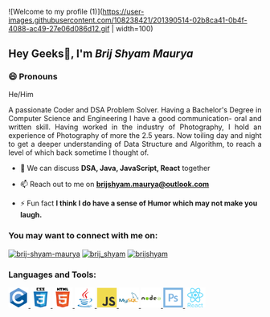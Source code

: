 ![Welcome to my profile (1)](https://user-images.githubusercontent.com/108238421/201390514-02b8ca41-0b4f-4088-ac49-27e06d086d12.gif | width=100)

<h2 align="left">Hey Geeks👋, I'm <i>Brij Shyam Maurya</i></h2>
<h3 color="Blue">😄 Pronouns </h3>
He/Him
<p align="justify">A passionate Coder and DSA Problem Solver. Having a Bachelor's Degree in Computer Science and Engineering I have a good communication- oral and written skill. Having worked in the industry of Photography, I hold an experience of Photography of more the 2.5 years. Now toiling day and night to get a deeper understanding of Data Structure and Algorithm, to reach a level of which back sometime I thought of.</p>

- 💬 We can discuss **DSA, Java, JavaScript, React** together

- 📫 Reach out to me on **brijshyam.maurya@outlook.com**

- ⚡ Fun fact **I think I do have a sense of Humor which may not make you laugh.**

<h3 align="left">You may want to connect with me on:</h3>
<p align="left">
<a href="https://linkedin.com/in/brij-shyam-maurya" target="blank"><img align="center" src="https://raw.githubusercontent.com/rahuldkjain/github-profile-readme-generator/master/src/images/icons/Social/linked-in-alt.svg" alt="brij-shyam-maurya" height="30" width="40" /></a>
<a href="https://www.hackerrank.com/brij_shyam" target="blank"><img align="center" src="https://raw.githubusercontent.com/rahuldkjain/github-profile-readme-generator/master/src/images/icons/Social/hackerrank.svg" alt="brij_shyam" height="30" width="40" /></a>
<a href="https://www.leetcode.com/brijshyam" target="blank"><img align="center" src="https://raw.githubusercontent.com/rahuldkjain/github-profile-readme-generator/master/src/images/icons/Social/leet-code.svg" alt="brijshyam" height="30" width="40" /></a>
</p>

<h3 align="left">Languages and Tools:</h3>
<p align="left"> <a href="https://www.cprogramming.com/" target="_blank" rel="noreferrer"> <img src="https://raw.githubusercontent.com/devicons/devicon/master/icons/c/c-original.svg" alt="c" width="40" height="40"/> </a> <a href="https://www.w3schools.com/css/" target="_blank" rel="noreferrer"> <img src="https://raw.githubusercontent.com/devicons/devicon/master/icons/css3/css3-original-wordmark.svg" alt="css3" width="40" height="40"/> </a> <a href="https://www.w3.org/html/" target="_blank" rel="noreferrer"> <img src="https://raw.githubusercontent.com/devicons/devicon/master/icons/html5/html5-original-wordmark.svg" alt="html5" width="40" height="40"/> </a> <a href="https://www.java.com" target="_blank" rel="noreferrer"> <img src="https://raw.githubusercontent.com/devicons/devicon/master/icons/java/java-original.svg" alt="java" width="40" height="40"/> </a> <a href="https://developer.mozilla.org/en-US/docs/Web/JavaScript" target="_blank" rel="noreferrer"> <img src="https://raw.githubusercontent.com/devicons/devicon/master/icons/javascript/javascript-original.svg" alt="javascript" width="40" height="40"/> </a> <a href="https://www.mysql.com/" target="_blank" rel="noreferrer"> <img src="https://raw.githubusercontent.com/devicons/devicon/master/icons/mysql/mysql-original-wordmark.svg" alt="mysql" width="40" height="40"/> </a> <a href="https://nodejs.org" target="_blank" rel="noreferrer"> <img src="https://raw.githubusercontent.com/devicons/devicon/master/icons/nodejs/nodejs-original-wordmark.svg" alt="nodejs" width="40" height="40"/> </a> <a href="https://www.photoshop.com/en" target="_blank" rel="noreferrer"> <img src="https://raw.githubusercontent.com/devicons/devicon/master/icons/photoshop/photoshop-line.svg" alt="photoshop" width="40" height="40"/> </a> <a href="https://reactjs.org/" target="_blank" rel="noreferrer"> <img src="https://raw.githubusercontent.com/devicons/devicon/master/icons/react/react-original-wordmark.svg" alt="react" width="40" height="40"/> </a> </p>


<!---
brijshyam/brijshyam is a ✨ special ✨ repository because its `README.md` (this file) appears on your GitHub profile.
You can click the Preview link to take a look at your changes.
--->
